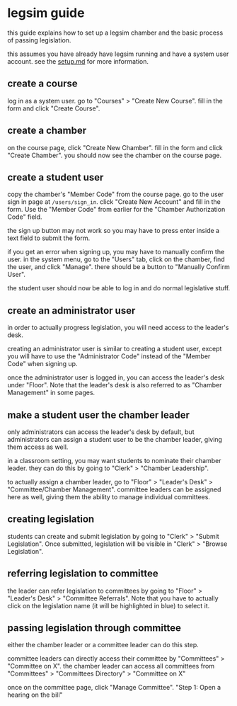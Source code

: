 # legsim guide

this guide explains how to set up a legsim chamber and the basic process of passing legislation. 

this assumes you have already have legsim running and have a system user account. see the [setup.md](setup.md) for more information.

## create a course

log in as a system user. go to "Courses" > "Create New Course". fill in the form and click "Create Course".

## create a chamber

on the course page, click "Create New Chamber". fill in the form and click "Create Chamber". you should now see the chamber on the course page.

## create a student user

copy the chamber's "Member Code" from the course page. go to the user sign in page at `/users/sign_in`. click "Create New Account" and fill in the form. Use the "Member Code" from earlier for the "Chamber Authorization Code" field.

the sign up button may not work so you may have to press enter inside a text field to submit the form.

if you get an error when signing up, you may have to manually confirm the user. in the system menu, go to the "Users" tab, click on the chamber, find the user, and click "Manage". there should be a button to "Manually Confirm User".

the student user should now be able to log in and do normal legislative stuff.

## create an administrator user

in order to actually progress legislation, you will need access to the leader's desk.

creating an administrator user is similar to creating a student user, except you will have to use the "Administrator Code" instead of the "Member Code" when signing up.

once the administrator user is logged in, you can access the leader's desk under "Floor". Note that the leader's desk is also referred to as "Chamber Management" in some pages.

## make a student user the chamber leader

only administrators can access the leader's desk by default, but administrators can assign a student user to be the chamber leader, giving them access as well.

in a classroom setting, you may want students to nominate their chamber leader. they can do this by going to "Clerk" > "Chamber Leadership".

to actually assign a chamber leader, go to "Floor" > "Leader's Desk" > "Committee/Chamber Management". committee leaders can be assigned here as well, giving them the ability to manage individual committees.

## creating legislation

students can create and submit legislation by going to "Clerk" > "Submit Legislation". Once submitted, legislation will be visible in "Clerk" > "Browse Legislation".

## referring legislation to committee

the leader can refer legislation to committees by going to "Floor" > "Leader's Desk" > "Committee Referrals". Note that you have to actually click on the legislation name (it will be highlighted in blue) to select it.

## passing legislation through committee

either the chamber leader or a committee leader can do this step.

committee leaders can directly access their committee by "Committees" > "Committee on X". the chamber leader can access all committees from "Committees" > "Committees Directory" > "Committee on X"

once on the committee page, click "Manage Committee". "Step 1: Open a hearing on the bill"
